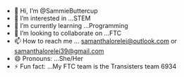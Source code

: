 - 👋 Hi, I’m @SammieButtercup
- 👀 I’m interested in ...STEM
- 🌱 I’m currently learning ...Programming
- 💞️ I’m looking to collaborate on ...FTC
- 📫 How to reach me ... samanthalorelei@outlook.com or samanthalorelei39@gmail.com
- 😄 Pronouns: ...She/Her
- ⚡ Fun fact: ...My FTC team is the Transisters team 6934

<!---
SammieButtercup/SammieButtercup is a ✨ special ✨ repository because its `README.md` (this file) appears on your GitHub profile.
You can click the Preview link to take a look at your changes.
--->
